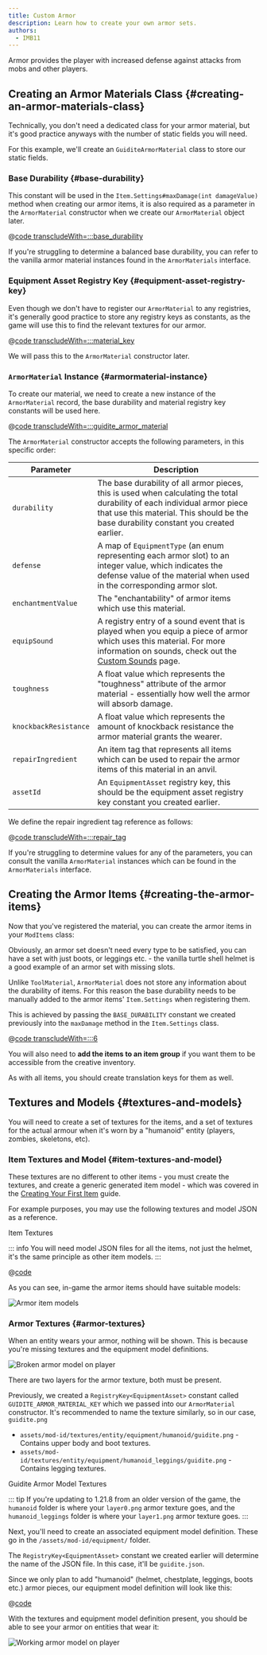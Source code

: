 ```yaml
---
title: Custom Armor
description: Learn how to create your own armor sets.
authors:
  - IMB11
---
```


Armor provides the player with increased defense against attacks from mobs and other players.

## Creating an Armor Materials Class {#creating-an-armor-materials-class}

Technically, you don't need a dedicated class for your armor material, but it's good practice anyways with the number of static fields you will need.

For this example, we'll create an `GuiditeArmorMaterial` class to store our static fields.

### Base Durability {#base-durability}

This constant will be used in the `Item.Settings#maxDamage(int damageValue)` method when creating our armor items, it is also required as a parameter in the `ArmorMaterial` constructor when we create our `ArmorMaterial` object later.

@[code transcludeWith=:::base_durability](@/reference/1.21.8/src/main/java/com/example/docs/item/armor/GuiditeArmorMaterial.java)

If you're struggling to determine a balanced base durability, you can refer to the vanilla armor material instances found in the `ArmorMaterials` interface.

### Equipment Asset Registry Key {#equipment-asset-registry-key}

Even though we don't have to register our `ArmorMaterial` to any registries, it's generally good practice to store any registry keys as constants, as the game will use this to find the relevant textures for our armor.

@[code transcludeWith=:::material_key](@/reference/1.21.8/src/main/java/com/example/docs/item/armor/GuiditeArmorMaterial.java)

We will pass this to the `ArmorMaterial` constructor later.

### `ArmorMaterial` Instance {#armormaterial-instance}

To create our material, we need to create a new instance of the `ArmorMaterial` record, the base durability and material registry key constants will be used here.

@[code transcludeWith=:::guidite_armor_material](@/reference/1.21.8/src/main/java/com/example/docs/item/armor/GuiditeArmorMaterial.java)

The `ArmorMaterial` constructor accepts the following parameters, in this specific order:

| Parameter | Description |
| --------- | ----------- |
| `durability` | The base durability of all armor pieces, this is used when calculating the total durability of each individual armor piece that use this material. This should be the base durability constant you created earlier. |
| `defense` | A map of `EquipmentType` (an enum representing each armor slot) to an integer value, which indicates the defense value of the material when used in the corresponding armor slot. |
| `enchantmentValue` | The "enchantability" of armor items which use this material. |
| `equipSound` | A registry entry of a sound event that is played when you equip a piece of armor which uses this material. For more information on sounds, check out the [Custom Sounds](../sounds/custom) page. |
| `toughness` | A float value which represents the "toughness" attribute of the armor material - essentially how well the armor will absorb damage. |
| `knockbackResistance` | A float value which represents the amount of knockback resistance the armor material grants the wearer. |
| `repairIngredient` | An item tag that represents all items which can be used to repair the armor items of this material in an anvil. |
| `assetId` | An `EquipmentAsset` registry key, this should be the equipment asset registry key constant you created earlier. |

We define the repair ingredient tag reference as follows:

@[code transcludeWith=:::repair_tag](@/reference/1.21.8/src/main/java/com/example/docs/item/armor/GuiditeArmorMaterial.java)

If you're struggling to determine values for any of the parameters, you can consult the vanilla `ArmorMaterial` instances which can be found in the `ArmorMaterials` interface.

## Creating the Armor Items {#creating-the-armor-items}

Now that you've registered the material, you can create the armor items in your `ModItems` class:

Obviously, an armor set doesn't need every type to be satisfied, you can have a set with just boots, or leggings etc. - the vanilla turtle shell helmet is a good example of an armor set with missing slots.

Unlike `ToolMaterial`, `ArmorMaterial` does not store any information about the durability of items. For this reason the base durability needs to be manually added to the armor items' `Item.Settings` when registering them.

This is achieved by passing the `BASE_DURABILITY` constant we created previously into the `maxDamage` method in the `Item.Settings` class.

@[code transcludeWith=:::6](@/reference/1.21.8/src/main/java/com/example/docs/item/ModItems.java)

You will also need to **add the items to an item group** if you want them to be accessible from the creative inventory.

As with all items, you should create translation keys for them as well.

## Textures and Models {#textures-and-models}

You will need to create a set of textures for the items, and a set of textures for the actual armour when it's worn by a "humanoid" entity (players, zombies, skeletons, etc).

### Item Textures and Model {#item-textures-and-model}

These textures are no different to other items - you must create the textures, and create a generic generated item model - which was covered in the [Creating Your First Item](./first-item#adding-a-texture-and-model) guide.

For example purposes, you may use the following textures and model JSON as a reference.

<DownloadEntry visualURL="/assets/develop/items/armor_0.png" downloadURL="/assets/develop/items/example_armor_item_textures.zip">Item Textures</DownloadEntry>

::: info
You will need model JSON files for all the items, not just the helmet, it's the same principle as other item models.
:::

@[code](@/reference/1.21.8/src/main/generated/assets/fabric-docs-reference/models/item/guidite_helmet.json)

As you can see, in-game the armor items should have suitable models:

![Armor item models](/assets/develop/items/armor_1.png)

### Armor Textures {#armor-textures}

When an entity wears your armor, nothing will be shown. This is because you're missing textures and the equipment model definitions.

![Broken armor model on player](/assets/develop/items/armor_2.png)

There are two layers for the armor texture, both must be present.

Previously, we created a `RegistryKey<EquipmentAsset>` constant called `GUIDITE_ARMOR_MATERIAL_KEY` which we passed into our `ArmorMaterial` constructor. It's recommended to name the texture similarly, so in our case, `guidite.png`

- `assets/mod-id/textures/entity/equipment/humanoid/guidite.png` - Contains upper body and boot textures.
- `assets/mod-id/textures/entity/equipment/humanoid_leggings/guidite.png` - Contains legging textures.

<DownloadEntry downloadURL="/assets/develop/items/example_armor_layer_textures.zip">Guidite Armor Model Textures</DownloadEntry>

::: tip
If you're updating to 1.21.8 from an older version of the game, the `humanoid` folder is where your `layer0.png` armor texture goes, and the `humanoid_leggings` folder is where your `layer1.png` armor texture goes.
:::

Next, you'll need to create an associated equipment model definition. These go in the `/assets/mod-id/equipment/` folder.

The `RegistryKey<EquipmentAsset>` constant we created earlier will determine the name of the JSON file. In this case, it'll be `guidite.json`.

Since we only plan to add "humanoid" (helmet, chestplate, leggings, boots etc.) armor pieces, our equipment model definition will look like this:

@[code](@/reference/1.21.8/src/main/resources/assets/fabric-docs-reference/equipment/guidite.json)

With the textures and equipment model definition present, you should be able to see your armor on entities that wear it:

![Working armor model on player](/assets/develop/items/armor_3.png)

<!-- TODO: A guide on creating equipment for dyeable armor could prove useful. -->
